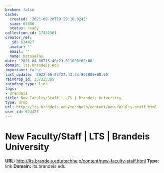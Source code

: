```yaml
---
broken: false
cache:
  created: '2021-09-20T19:29:18.024Z'
  size: 65866
  status: ready
collection_id: 17452361
creator_ref:
  _id: 624427
  avatar: ''
  email: ''
  name: pitosalas
date: '2021-04-06T13:40:23.011000+00:00'
domain: lts.brandeis.edu
important: false
last_update: '2022-06-23T22:43:23.861000+00:00'
raindrop_id: 257323385
raindrop_type: link
tags:
- Brandeis
title: New Faculty/Staff | LTS | Brandeis University
type: drop
url: http://lts.brandeis.edu/techhelp/content/new-faculty-staff.html
user_id: 624427
---
```


# New Faculty/Staff | LTS | Brandeis University

**URL:** http://lts.brandeis.edu/techhelp/content/new-faculty-staff.html
**Type:** link
**Domain:** lts.brandeis.edu

